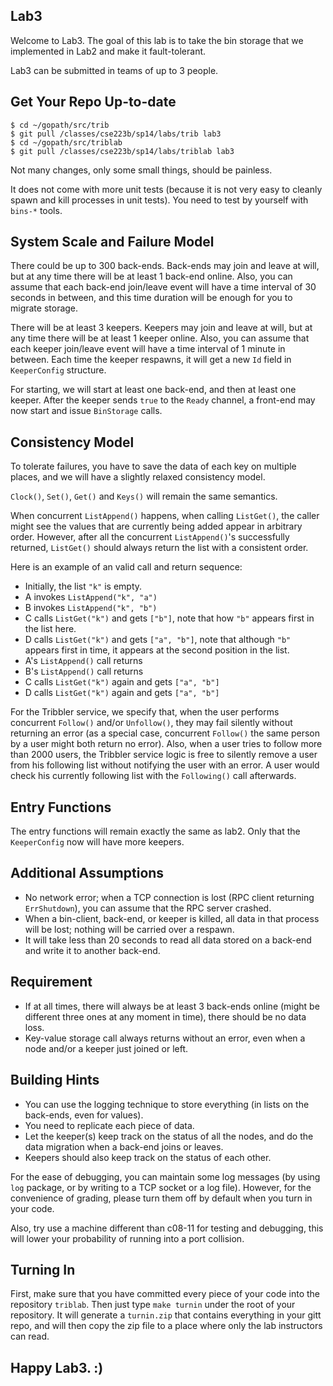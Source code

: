 ## Lab3

Welcome to Lab3. The goal of this lab is to take the bin storage that
we implemented in Lab2 and make it fault-tolerant.

Lab3 can be submitted in teams of up to 3 people.

## Get Your Repo Up-to-date

```
$ cd ~/gopath/src/trib
$ git pull /classes/cse223b/sp14/labs/trib lab3
$ cd ~/gopath/src/triblab
$ git pull /classes/cse223b/sp14/labs/triblab lab3
```

Not many changes, only some small things, should be painless.

It does not come with more unit tests (because it is not very easy to
cleanly spawn and kill processes in unit tests). You need to test by
yourself with `bins-*` tools.

## System Scale and Failure Model

There could be up to 300 back-ends. Back-ends may join and leave at
will, but at any time there will be at least 1 back-end online. Also,
you can assume that each back-end join/leave event will have a time
interval of 30 seconds in between, and this time duration will be
enough for you to migrate storage.

There will be at least 3 keepers. Keepers may join and leave at will,
but at any time there will be at least 1 keeper online. Also, you can
assume that each keeper join/leave event will have a time interval
of 1 minute in between. Each time the keeper respawns, it will get a
new `Id` field in `KeeperConfig` structure.

For starting, we will start at least one back-end, and then at least one
keeper. After the keeper sends `true` to the `Ready` channel, a
front-end may now start and issue `BinStorage` calls.

## Consistency Model

To tolerate failures, you have to save the data of each key on
multiple places, and we will have a slightly relaxed consistency
model.

`Clock()`, `Set()`, `Get()` and `Keys()` will remain the same
semantics.

When concurrent `ListAppend()` happens, when calling `ListGet()`, the
caller might see the values that are currently being added appear in
arbitrary order. However, after all the concurrent `ListAppend()`'s
successfully returned, `ListGet()` should always return the list with
a consistent order.

Here is an example of an valid call and return sequence:

- Initially, the list `"k"` is empty.
- A invokes `ListAppend("k", "a")`
- B invokes `ListAppend("k", "b")`
- C calls `ListGet("k")` and gets `["b"]`, note that how `"b"` appears
  first in the list here.
- D calls `ListGet("k")` and gets `["a", "b"]`, note that although
  `"b"` appears first in time, it appears at the second position in
  the list.
- A's `ListAppend()` call returns
- B's `ListAppend()` call returns
- C calls `ListGet("k")` again and gets `["a", "b"]`
- D calls `ListGet("k")` again and gets `["a", "b"]`

<!-- maybe also some words on other list calls. -->

For the Tribbler service, we specify that, when the user performs
concurrent `Follow()` and/or `Unfollow()`, they may fail silently
without returning an error (as a special case, concurrent `Follow()`
the same person by a user might both return no error). Also, when a
user tries to follow more than 2000 users, the Tribbler service logic
is free to silently remove a user from his following list without
notifying the user with an error. A user would check his currently
following list with the `Following()` call afterwards.

## Entry Functions

The entry functions will remain exactly the same as lab2. Only that
the `KeeperConfig` now will have more keepers. 

## Additional Assumptions

- No network error; when a TCP connection is lost (RPC client
  returning `ErrShutdown`), you can assume that the RPC server
  crashed.
- When a bin-client, back-end, or keeper is killed, all data in that
  process will be lost; nothing will be carried over a respawn.
- It will take less than 20 seconds to read all data stored on a
  back-end and write it to another back-end.

## Requirement

- If at all times, there will always be at least 3 back-ends online
  (might be different three ones at any moment in time), there should
  be no data loss.
- Key-value storage call always returns without an error, even when a node
  and/or a keeper just joined or left.

## Building Hints

- You can use the logging technique to store everything (in lists on
  the back-ends, even for values).
- You need to replicate each piece of data.
- Let the keeper(s) keep track on the status of all the nodes, and do
  the data migration when a back-end joins or leaves.
- Keepers should also keep track on the status of each other.

For the ease of debugging, you can maintain some log messages (by
using `log` package, or by writing to a TCP socket or a log file).
However, for the convenience of grading, please turn them off by
default when you turn in your code.

Also, try use a machine different than c08-11 for testing and debugging,
this will lower your probability of running into a port collision.

## Turning In

First, make sure that you have committed every piece of your code into
the repository `triblab`. Then just type `make turnin` under the root
of your repository. It will generate a `turnin.zip` that contains
everything in your gitt repo, and will then copy the zip file to a
place where only the lab instructors can read.

## Happy Lab3. :)
